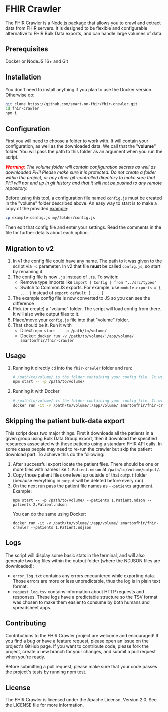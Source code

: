 # FHIR Crawler
The FHIR Crawler is a Node.js package that allows you to crawl and extract data
from FHIR servers. It is designed to be flexible and configurable alternative to
FHIR Bulk Data exports, and can handle large volumes of data.

## Prerequisites
Docker or NodeJS 16+ and Git

## Installation
You don't need to install anything if you plan to use the Docker version. Otherwise do:
```sh
git clone https://github.com/smart-on-fhir/fhir-crawler.git
cd fhir-crawler
npm i
```

## Configuration

First you will need to choose a folder to work with. It will contain your configuration, as well as the downloaded data. We call that the "**volume**" folder. You will pass the path to this folder as an argument when you run the script.

*<b style="color:#F00">Warning:</b> The volume folder will contain configuration secrets as well as  downloaded PHI! Please make sure it is protected. Do not create a folder within the project,
or any other git-controlled directory to make sure that PHI will not end up in git history
and that it will not be pushed to any remote repository.*

Before using this tool, a configuration file named `config.js` must be created in the "volume" folder described above. An easy way to start is to make a copy of the provided [example](./example-config.js):
```sh
cp example-config.js my/folder/config.js
```
Then edit that config file and enter your settings. Read the comments in the
file for further details about each option.

## Migration to v2
1. In v1 the config file could have any name. The path to it was given to the script
   via `-c` parameter. In v2 that file **must** be called `config.js`, so start by renaming it.
2. The config file is now `.js` instead of `.ts`. To switch:
   - Remove type imports like `import { Config } from "../src/types"`
   - Switch to CommonJS exports. For example, use `module.exports = { ... }` instead
     of `export default { ... }`
3. The example config file is now converted to JS so you can see the difference
4. Pick (or create) a "volume" folder. The script will load config from there. It will
   also write output files to it.
5. Place/move your `config.js` file into that "volume" folder.
6. That should be it. Run it with
   - Direct: `npm start -- -p /path/to/volume/`
   - Docker: `docker run -v /path/to/volume/:/app/volume/ smartonfhir/fhir-crawler`

## Usage
1. Running it directly
  `cd` into the `fhir-crawler` folder and run:
   ```sh
   # /path/to/volume/ is the folder containing your config file. It will also receive the downloaded data
   npm start -- -p /path/to/volume/
   ```
2. Running it with Docker
   ```sh
   # /path/to/volume/ is the folder containing your config file. It will also receive the downloaded data
   docker run -it -v /path/to/volume/:/app/volume/ smartonfhir/fhir-crawler
   ```

## Skipping the patient bulk-data export
This script does two major things. First it downloads all the patients in a given group
using Bulk Data Group export, then it download the specified resources associated with
these patients using a standard FHIR API calls. In some cases people may need to re-run
the crawler but skip the patient download part. To achieve this do the following:
1. After successful export locate the patient files. There should be one or more files with
   names like `1.Patient.ndson` at `/path/to/volume/output/`.
2. Copy those patient files one level up outside of that `output` folder (because everything in `output`
   will be deleted before every run)
3. On the next run pass the patient file names as `--patients` argument. Example:
   ```
   npm start -- -p /path/to/volume/ --patients 1.Patient.ndson --patients 2.Patient.ndson
   ```
   You can do the same using Docker:
   ```
   docker run -it -v /path/to/volume/:/app/volume/ smartonfhir/fhir-crawler --patients 1.Patient.ndjson
   ```


## Logs
The script will display some basic stats in the terminal, and will also generate 
two log files within the output folder (where the NDJSON files are downloaded):
- `error_log.txt` contains any errors encountered while exporting data. Those errors are
  more or less unpredictable, thus the log is in plain text format.
- `request_log.tsv` contains information about HTTP requests and responses.
  These logs have a predictable structure so the TSV format was chosen to make them
  easier to consume by both humans and spreadsheet apps.

## Contributing
Contributions to the FHIR Crawler project are welcome and encouraged! If you find
a bug or have a feature request, please open an issue on the project's GitHub page.
If you want to contribute code, please fork the project, create a new branch for
your changes, and submit a pull request when you're ready.

Before submitting a pull request, please make sure that your code passes the
project's tests by running npm test.

## License
The FHIR Crawler is licensed under the Apache License, Version 2.0. See the
LICENSE file for more information.


<!--
Docker maintainer notes
--------------------------------------------------------------------------------
Build:
docker build -t smartonfhir/fhir-crawler:latest .

Push:
docker push smartonfhir/fhir-crawler:latest

Test:
docker run -v /path/to/host/dir:/app/volume smartonfhir/fhir-crawler
--------------------------------------------------------------------------------
-->





